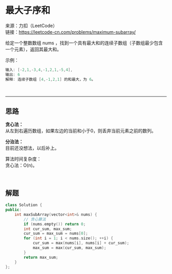 # 最大子序和

来源：力扣（LeetCode）  
链接：<https://leetcode-cn.com/problems/maximum-subarray/>

给定一个整数数组 nums ，找到一个具有最大和的连续子数组（子数组最少包含一个元素），返回其最大和。

示例：

``` c++
输入: [-2,1,-3,4,-1,2,1,-5,4],
输出: 6
解释: 连续子数组 [4,-1,2,1] 的和最大，为 6。
```

</br>

---

## 思路

**贪心法：**  
从左到右遍历数组，如果左边的当前和小于0，则丢弃当前元素之前的数列。  

**分治法：**  
目前还没想法，以后补上。

算法时间复杂度：  
贪心法：O(n)。

</br>

## 解题

``` c++
class Solution {
public:
    int maxSubArray(vector<int>& nums) {
        // 贪心算法
        if (nums.empty()) return 0;
        int cur_sum, max_sum;
        cur_sum = max_sum = nums[0];
        for (int i = 1; i < nums.size(); ++i) {
            cur_sum = max(nums[i], nums[i] + cur_sum);
            max_sum = max(cur_sum, max_sum);
        }
        return max_sum;
    }
};
```
